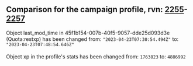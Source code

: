 ## Comparison for the campaign profile, rvn: [2255](https://github.com/PRO100KatYT/FortniteProfileRevisions/tree/main/profiles/campaign/2255%20campaign.json)-[2257](https://github.com/PRO100KatYT/FortniteProfileRevisions/tree/main/profiles/campaign/2257%20campaign.json)

Object last_mod_time in 45f1b154-007b-40f5-9057-dde25d093d3e (Quota:restxp) has been changed from: `"2023-04-23T07:30:54.494Z"` to: `"2023-04-23T07:48:54.646Z"`
<br><br>
Object xp in the profile's stats has been changed from: `1763823` to: `4886992`
<br><br>
